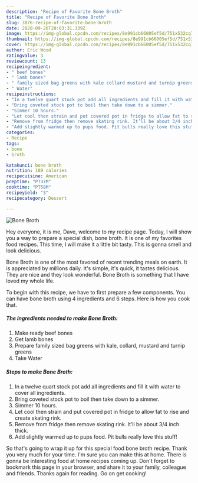 ```yaml
---
description: "Recipe of Favorite Bone Broth"
title: "Recipe of Favorite Bone Broth"
slug: 3076-recipe-of-favorite-bone-broth
date: 2020-09-26T20:03:31.339Z
image: https://img-global.cpcdn.com/recipes/8e991cb66005ef5d/751x532cq70/bone-broth-recipe-main-photo.jpg
thumbnail: https://img-global.cpcdn.com/recipes/8e991cb66005ef5d/751x532cq70/bone-broth-recipe-main-photo.jpg
cover: https://img-global.cpcdn.com/recipes/8e991cb66005ef5d/751x532cq70/bone-broth-recipe-main-photo.jpg
author: Eric Wood
ratingvalue: 3
reviewcount: 13
recipeingredient:
- " beef bones"
- " lamb bones"
- " family sized bag greens with kale collard mustard and turnip greens"
- " Water"
recipeinstructions:
- "In a twelve quart stock pot add all ingredients and fill it with water to cover all ingredients."
- "Bring coveted stock pot to boil then take down to a simmer."
- "Simmer 10 hours."
- "Let cool then strain and put covered pot in fridge to allow fat to rise and create skating rink."
- "Remove from fridge then remove skating rink. It’ll be about 3/4 inch thick."
- "Add slightly warmed up to pups food. Pit bulls really love this stuff!"
categories:
- Recipe
tags:
- bone
- broth

katakunci: bone broth 
nutrition: 189 calories
recipecuisine: American
preptime: "PT37M"
cooktime: "PT58M"
recipeyield: "3"
recipecategory: Dessert

---
```



![Bone Broth](https://img-global.cpcdn.com/recipes/8e991cb66005ef5d/751x532cq70/bone-broth-recipe-main-photo.jpg)

Hey everyone, it is me, Dave, welcome to my recipe page. Today, I will show you a way to prepare a special dish, bone broth. It is one of my favorites food recipes. This time, I will make it a little bit tasty. This is gonna smell and look delicious.



Bone Broth is one of the most favored of recent trending meals on earth. It is appreciated by millions daily. It's simple, it's quick, it tastes delicious. They are nice and they look wonderful. Bone Broth is something that I have loved my whole life.


To begin with this recipe, we have to first prepare a few components. You can have bone broth using 4 ingredients and 6 steps. Here is how you cook that.

<!--inarticleads1-->

##### The ingredients needed to make Bone Broth:

1. Make ready  beef bones
1. Get  lamb bones
1. Prepare  family sized bag greens with kale, collard, mustard and turnip greens
1. Take  Water




<!--inarticleads2-->

##### Steps to make Bone Broth:

1. In a twelve quart stock pot add all ingredients and fill it with water to cover all ingredients.
1. Bring coveted stock pot to boil then take down to a simmer.
1. Simmer 10 hours.
1. Let cool then strain and put covered pot in fridge to allow fat to rise and create skating rink.
1. Remove from fridge then remove skating rink. It’ll be about 3/4 inch thick.
1. Add slightly warmed up to pups food. Pit bulls really love this stuff!




So that's going to wrap it up for this special food bone broth recipe. Thank you very much for your time. I'm sure you can make this at home. There is gonna be interesting food at home recipes coming up. Don't forget to bookmark this page in your browser, and share it to your family, colleague and friends. Thanks again for reading. Go on get cooking!
